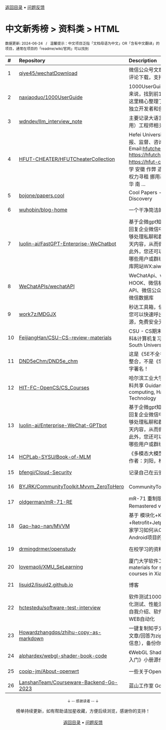 <a href="https://gitee.com/GrowingGit/GitHub-Chinese-Top-Charts#github中文排行榜">返回目录</a> • <a href="/content/docs/feedback.md">问题反馈</a>

# 中文新秀榜 > 资料类 > HTML
<sub>数据更新: 2024-06-24&nbsp;&nbsp;&nbsp;/&nbsp;&nbsp;&nbsp;温馨提示：中文项目泛指「文档母语为中文」OR「含有中文翻译」的项目，通常在项目的「readme/wiki/官网」可以找到</sub>

|#|Repository|Description|Stars|Updated|Created|
|:-|:-|:-|:-|:-|:-|
|1|[qiye45/wechatDownload](https://github.com/qiye45/wechatDownload)|微信公众号文章批量下载工具，支持图片、评论下载，支持保存html/md/pdf/docx文件|2218|2024-06-19|2023-08-02|
|2|[naxiaoduo/1000UserGuide](https://github.com/naxiaoduo/1000UserGuide)|1000UserGuide：对独立开发者和创业者来说，找到前1000个早期用户太关键了。这里精心整理了300多个国内外渠道，适合独立开发者和创业者推广产品的渠道。|1181|2024-06-22|2024-04-07|
|3|[wdndev/llm_interview_note](https://github.com/wdndev/llm_interview_note)|主要记录大语言大模型（LLMs） 算法（应用）工程师相关的知识及面试题|1169|2024-06-02|2023-11-08|
|4|[HFUT-CHEATER/HFUTCheaterCollection](https://github.com/HFUT-CHEATER/HFUTCheaterCollection)|Hefei University of Technology 投稿、举报、监督、咨询Email:hfutcheater@proton.me https://hfutcheater.gitbook.io/hfutcheater   https://hfut-cheater.github.io 合肥工业大学 安徽 作弊 造假 贪污 论文抄袭 贿赂 包庇 权力寻租 挪用基金 组织舞弊 越南留学生反华 南 ...|628|2024-06-23|2024-02-22|
|5|[bojone/papers.cool](https://github.com/bojone/papers.cool)|Cool Papers - Immersive Paper Discovery|274|2024-06-01|2024-01-02|
|6|[wuhobin/blog-home](https://github.com/wuhobin/blog-home)|一个干净简洁的个人作品集合主页|195|2024-04-14|2024-01-10|
|7|[luolin-ai/FastGPT-Enterprise-WeChatbot](https://github.com/luolin-ai/FastGPT-Enterprise-WeChatbot)|基于企微gpt知识库的bot机器人，能够自动回复企业微信中收到的消息。这个机器人能够处理私聊和群聊，还可以记住与用户的聊天内容，从而做出更加贴合上下文的回应。此外，您还可以设置白名单来控制机器人与哪些用户或群组交互。如需对接自己的知识库网站WX:aiwis99|181|2024-05-08|2023-07-03|
|8|[WeChatAPIs/wechatAPI](https://github.com/WeChatAPIs/wechatAPI)|WeChatApi、wechat-api、微信、微信HOOK、微信机器人、wechathook、微信API、微信公众号采集、微信公众号爬虫、微信数据库|154|2024-04-29|2023-11-09|
|9|[work7z/MDGJX](https://github.com/work7z/MDGJX)|秒达工具箱，借助独创高效的输入方式，让您可以快速呼出各类工具、文档及笔记等资源，免费安全无广告，现已完全开源！|131|2024-06-22|2024-05-10|
|10|[FeijiangHan/CSU-CS-review-materials](https://github.com/FeijiangHan/CSU-CS-review-materials)|CSU - CS期末备考复习资料；中南大学计科&计算机复习; Review material; Central South University|105|2024-05-20|2023-09-10|
|11|[DND5eChm/DND5e_chm](https://github.com/DND5eChm/DND5e_chm)|这是《5E不全书》，即DND5e已翻译资源的整合，不是《5E全书》，也不以任何人的名字署名！|99|2024-06-21|2023-11-06|
|12|[HIT-FC-OpenCS/CS_Courses](https://github.com/HIT-FC-OpenCS/CS_Courses)|哈尔滨工业大学计算学部金牌讲师团课程资料共享   Guidance for courses, faculty of computing, Harbin Institute of Technology |98|2024-06-17|2024-01-06|
|13|[luolin-ai/Enterprise-WeChat-GPTbot](https://github.com/luolin-ai/Enterprise-WeChat-GPTbot)|基于企微gpt知识库的bot机器人，能够自动回复企业微信中收到的消息。这个机器人能够处理私聊和群聊，还可以记住与用户的聊天内容，从而做出更加贴合上下文的回应。此外，您还可以设置白名单来控制机器人与哪些用户或群组交互。|66|2024-05-08|2023-06-27|
|14|[HCPLab-SYSU/Book-of-MLM](https://github.com/HCPLab-SYSU/Book-of-MLM)|《多模态大模型：新一代人工智能技术范式》作者：刘阳，林倞 |59|2024-06-07|2024-02-22|
|15|[bfengj/Cloud-Security](https://github.com/bfengj/Cloud-Security)|记录自己在云安全上的学习笔记等。|59|2024-06-11|2023-11-05|
|16|[BYJRK/CommunityToolkit.Mvvm_ZeroToHero](https://github.com/BYJRK/CommunityToolkit.Mvvm_ZeroToHero)|CommunityToolkit.Mvvm 从入门到精通|47|2024-06-14|2024-01-04|
|17|[oldgerman/mR-71-RE](https://github.com/oldgerman/mR-71-RE)|mR-71 重制版的制造文件（mR-71 Remastered version manufacturing files）|41|2024-05-12|2024-03-17|
|18|[Gao-hao-nan/MVVM](https://github.com/Gao-hao-nan/MVVM)|基于 模块化+Kotlin+协程+Retrofit+Jetpack+MVVM 架构.能提供大家学习如何从0到1打造一个符合[大型Android项目的架构模式]|40|2024-06-02|2023-09-19|
|19|[drmingdrmer/openstudy](https://github.com/drmingdrmer/openstudy)|在校学习的资料|39|2024-05-01|2023-11-25|
|20|[lovemaoli/XMU_SeLearning](https://github.com/lovemaoli/XMU_SeLearning)|厦门大学软件工程系学习材料。My learning materials for software engineering courses in Xiamen University.|38|2024-06-21|2023-06-30|
|21|[lisuid2/lisuid2.github.io](https://github.com/lisuid2/lisuid2.github.io)|博客|35|2024-04-20|2024-01-18|
|22|[hctestedu/software-test-interview](https://github.com/hctestedu/software-test-interview)|软件测试1000道面试题及答案解析，自动化测试、性能测试、接口测试、项目面试、自我介绍、软件测试面试题、接口自动化、WEB自动化|31|2024-01-04|2024-01-04|
|23|[Howardzhangdqs/zhihu-copy-as-markdown](https://github.com/Howardzhangdqs/zhihu-copy-as-markdown)|一键复制知乎文章/回答为Markdown，下载文章/回答为zip（包含素材图片与文章/回答信息），备份你珍贵的回答与文章。|19|2024-03-22|2023-11-01|
|24|[alphardex/webgl-shader-book-code](https://github.com/alphardex/webgl-shader-book-code)| 《WebGL Shader 魔法指南：创意图形编程入门》小册源代码|18|2024-03-13|2023-09-12|
|25|[cooip-jm/About-openwrt](https://github.com/cooip-jm/About-openwrt)|一些关于Openwrt 相关的资料|17|2024-04-04|2023-09-30|
|26|[LanshanTeam/Courseware-Backend-Go-2023](https://github.com/LanshanTeam/Courseware-Backend-Go-2023)|蓝山工作室 Go 方向 2023-2024年课件|15|2024-01-12|2023-10-04|

<div align="center">
    <p><sub>↓ -- 感谢读者 -- ↓</sub></p>
    榜单持续更新，如有帮助请加星收藏，方便后续浏览，感谢你的支持！
</div>

<br/>

<div align="center"><a href="https://gitee.com/GrowingGit/GitHub-Chinese-Top-Charts#github中文排行榜">返回目录</a> • <a href="/content/docs/feedback.md">问题反馈</a></div>
